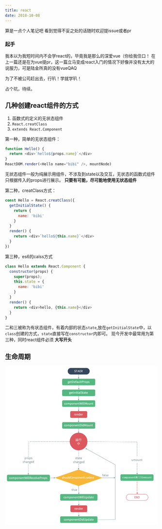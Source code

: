 ```yaml
---
title: react
date: 2018-10-08
---
```



算是一点个人笔记吧
看到觉得不妥之处的话随时欢迎提issue或者pr

<!--more-->

### 起手
我本以为我短时间内不会学react的，毕竟我是那么的深爱vue（你给我住口！
在上一篇还是在为vue提pr，这一篇立马变成react入门的情况下好像并没有太大的说服力，可是陆金所真的没有vueQAQ

为了不被公司赶出去，行叭！学就学叭！

占个坑，待续。


## 几种创建react组件的方式
1. 函数式的定义的无状态组件
2. `React.creatClass`
3. `extends React.Component`

第一种，简单的无状态组件：
```javascript
function Hello() {
  return <div>`hello${props.name}`</div>
}
ReactDOM.render(<Hello name="bibi" />, mountNode)
```
无状态组件一般为纯展示用组件，不涉及到state以及交互，无状态的函数式组件只根据传入的props进行展示。
**只要有可能，尽可能地使用无状态组件**

第二种，creatClass方式：
```javascript
const Hello = React.creatClass({
  getInitialState() {
    return {
      name: 'bibi'
    }
  }
  render() {
    return <div>`hello${this.name}`</div>
  }
})
```

第三种，es6的calss方式
```javascript
class Hello extends React.Component {
  constructor(props) {
    super(props);
    this.state = {
      name: 'bibi'
    }
  }
  render() {
    return <div>hello, {this.name}</div>  
  }
}
```
二和三被称为有状态组件，有着内部的状态`state`,放在`getInitialState`中，以`class`创建的方式，`state`直接写在`constructor`内即可。
现今开发中最常用为第三种，同时react组件必须 **大写开头**


## 生命周期

![react](/imgs/React-life-cycle.jpg)

<!--## state和props-->
